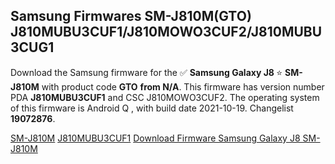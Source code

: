 <h2>Samsung Firmwares SM-J810M(GTO) J810MUBU3CUF1/J810MOWO3CUF2/J810MUBU3CUG1</h2>
Download the Samsung firmware for the ✅ <strong>Samsung Galaxy J8 </strong> ⭐ <strong>SM-J810M</strong> with product code <strong>GTO</strong> <strong> from N/A</strong>. This firmware has version number PDA <strong>J810MUBU3CUF1</strong> and CSC J810MOWO3CUF2. The operating system of this firmware is Android Q , with build date 2021-10-19. Changelist <strong>19072876</strong>.


[SM-J810M](https://samfirm.shop/samsung/model/SM-J810M)
[J810MUBU3CUF1](https://samfirm.shop/samsung/pda/J810MUBU3CUF1)
[Download Firmware Samsung Galaxy J8 SM-J810M](https://samfirm.shop/samsung/firmware/465958)
